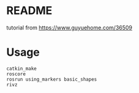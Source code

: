 # README
tutorial from https://www.guyuehome.com/36509

# Usage
```
catkin_make
roscore
rosrun using_markers basic_shapes
rivz
```